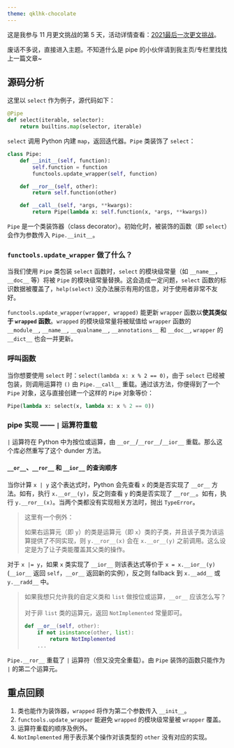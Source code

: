 ```yaml
---
theme: qklhk-chocolate
---
```

这是我参与 11 月更文挑战的第 5 天，活动详情查看：[2021最后一次更文挑战](https://juejin.cn/post/7023643374569816095/ "https://juejin.cn/post/7023643374569816095/")。

废话不多说，直接进入主题。不知道什么是 pipe 的小伙伴请到我主页/专栏里找找上一篇文章~

## 源码分析

这里以 `select` 作为例子，源代码如下：

```python
@Pipe
def select(iterable, selector):
    return builtins.map(selector, iterable)
```

`select` 调用 Python 内建 `map`，返回迭代器。`Pipe` 类装饰了 `select`：

```python
class Pipe:
    def __init__(self, function):
        self.function = function
        functools.update_wrapper(self, function)

    def __ror__(self, other):
        return self.function(other)

    def __call__(self, *args, **kwargs):
        return Pipe(lambda x: self.function(x, *args, **kwargs))
```

`Pipe` 是一个类装饰器（class decorator）。初始化时，被装饰的函数（即 `select`）会作为参数传入 `Pipe.__init__`。

### `functools.update_wrapper` 做了什么？

当我们使用 `Pipe` 类包装 `select` 函数时，`select` 的模块级常量（如 `__name__`，`__doc__` 等）将被 `Pipe` 的模块级常量替换。这会造成一定问题，`select` 函数的标识数据被覆盖了，`help(select)` 没办法展示有用的信息，对于使用者非常不友好。

`functools.update_wrapper(wrapper, wrapped)` 能更新 `wrapper` 函数以**使其类似于 `wrapped` 函数**。`wrapped` 的模块级常量将被赋值给 `wrapper` 函数的`__module__`, `__name__`, `__qualname__`, `__annotations__` 和 `__doc__`, `wrapper` 的 `__dict__` 也会一并更新。

### 呼叫函数

当你想要使用 `select` 时：`select(lambda x: x % 2 == 0)`，由于 `select` 已经被包装，则调用运算符 `()` 由 `Pipe.__call__` 重载。通过该方法，你便得到了一个 `Pipe` 对象，这与直接创建一个这样的 `Pipe` 对象等价：

```python
Pipe(lambda x: select(x, lambda x: x % 2 == 0))
```

### pipe 实现 —— `|` 运算符重载

`|` 运算符在 Python 中为按位或运算，由 `__or__`/`__ror__`/`__ior__` 重载。那么这个库必然重写了这个 dunder 方法。

#### `__or__`、`__ror__` 和 `__ior__` 的查询顺序

当你计算 `x | y` 这个表达式时，Python 会先查看 `x` 的类是否实现了 `__or__` 方法。如有，执行 `x.__or__(y)`，反之则查看 `y` 的类是否实现了 `__ror__`。如有，执行 `y.__ror__(x)`。当两个类都没有实现相关方法时，抛出 `TypeError`。

> 这里有一个例外：
>
> 如果右运算元（即 `y`）的类是运算元（即 `x`）类的子类，并且该子类为该运算提供了不同实现，则 `y.__ror__(x)` 会在 `x.__or__(y)` 之前调用。这么设定是为了让子类能覆盖其父类的操作。

对于 `x |= y`，如果 `x` 类实现了 `__ior__` 则该表达式等价于 `x = x.__ior__(y)` (`__ior__` 返回 `self`，`__or__` 返回新的实例），反之则 fallback 到 `x.__add__` 或 `y.__radd__` 中。

> 如果我想只允许我的自定义类和 `list` 做按位或运算，`__or__` 应该怎么写？
> <br><br>
> 对于非 `list` 类的运算元，返回 `NotImplemented` 常量即可。
> ```python
> def __or__(self, other):
>     if not isinstance(other, list):
>         return NotImplemented
>     ...
> ```

`Pipe.__ror__` 重载了 `|` 运算符（但又没完全重载）。由 `Pipe` 装饰的函数只能作为 `|` 的第二个运算元。

## 重点回顾

1. 类也能作为装饰器，`wrapped` 将作为第二个参数传入 `__init__`。
2. `functools.update_wrapper` 能避免 `wrapped` 的模块级常量被 `wrapper` 覆盖。
3. 运算符重载的顺序及例外。
3. `NotImplemented` 用于表示某个操作对该类型的 `other` 没有对应的实现。
